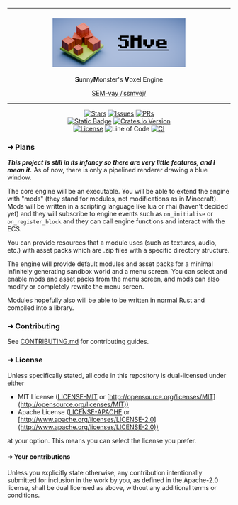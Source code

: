 ***

<h3 align="center" style="line-height: 1">
  <img alt="SMve" width="300" src="./images/title_logo.png">
</h3>

<p align="center"><strong>S</strong>unny<strong>M</strong>onster's <strong>V</strong>oxel <strong>E</strong>ngine</p>
<p align="center"><a href="http://ipa-reader.xyz/?text=%CB%88s%C9%9Bmvej">SEM-vay /ˈsɛmvej/</a></p>

***

<p align="center">
  <a href="https://github.com/smve-rs/smve/stargazers"><img src="https://img.shields.io/github/stars/smve-rs/smve?style=for-the-badge&amp;logo=starship&amp;logoColor=cdd6f4&amp;labelColor=313244&amp;color=f9e2af" alt="Stars"></a>
  <a href="https://github.com/smve-rs/smve/issues"><img src="https://img.shields.io/github/issues/smve-rs/smve?style=for-the-badge&amp;logo=gitbook&amp;logoColor=cdd6f4&amp;labelColor=313244&amp;color=f5c2e7" alt="Issues"></a>
  <a href="https://github.com/smve-rs/smve/pulls"><img src="https://img.shields.io/github/issues-pr/smve-rs/smve?style=for-the-badge&amp;logo=git&amp;logoColor=cdd6f4&amp;labelColor=313244&amp;color=fab387&amp;label=PRs" alt="PRs"></a>
  <br>
  <a href="https://github.com/smve-rs/smve"><img alt="Static Badge" src="https://img.shields.io/badge/github-smve--rs%2Fsmve-74c7ec?style=for-the-badge&logo=github&logoColor=cdd6f4&labelColor=313244"></a>
  <a href="https://crates.io/crates/smve"><img alt="Crates.io Version" src="https://img.shields.io/crates/v/smve?style=for-the-badge&logo=rust&logoColor=cdd6f4&labelColor=313244&color=f38ba8"></a>
  <br>
  <a href="https://github.com/smve-rs/smve#license"><img src="https://img.shields.io/badge/license-MIT%2FApache-b4befe.svg?style=for-the-badge&amp;labelColor=313244&amp;logo=googleforms&amp;logoColor=cdd6f4" alt="License"></a>
  <img src="https://img.shields.io/endpoint?url=https://gist.githubusercontent.com/ItsSunnyMonster/a488eb0391a5fc6a2918d13184cd0a26/raw/smve_loc.json" alt="Line of Code">
  <a href="https://github.com/smve-rs/smve/actions"><img src="https://img.shields.io/endpoint?url=https://gist.githubusercontent.com/ItsSunnyMonster/a488eb0391a5fc6a2918d13184cd0a26/raw/smve_ci.json" alt="CI"></a>
</p>

### ➜ Plans

***This project is still in its infancy so there are very little features, and I mean it.***
As of now, there is only a pipelined renderer drawing a blue window.

The core engine will be an executable. You will be able to extend the engine with "mods" (they stand for modules, not
modifications as in Minecraft). Mods will be written in a scripting language like lua or rhai (haven't decided yet) and
they will subscribe to engine events such as `on_initialise` or `on_register_block` and they can call engine functions
and interact with the ECS.

You can provide resources that a module uses (such as textures, audio, etc.) with asset packs which are .zip files with
a specific directory structure.

The engine will provide default modules and asset packs for a minimal infinitely generating sandbox world and a menu
screen. You can select and enable mods and asset packs from the menu screen, and mods can also modify or completely
rewrite the menu screen.

Modules hopefully also will be able to be written in normal Rust and compiled into a library.

### ➜ Contributing

See [CONTRIBUTING.md](https://github.com/smve-rs/smve/blob/master/CONTRIBUTING.md) for contributing guides.

### ➜ License

Unless specifically stated, all code in this repository is dual-licensed under either

* MIT License ([LICENSE-MIT](https://github.com/smve-rs/smve/blob/master/LICENSE-MIT)
  or [http://opensource.org/licenses/MIT](http://opensource.org/licenses/MIT))
* Apache License ([LICENSE-APACHE](https://github.com/smve-rs/smve/blob/master/LICENSE-APACHE)
  or [http://www.apache.org/licenses/LICENSE-2.0](http://www.apache.org/licenses/LICENSE-2.0))

at your option. This means you can select the license you prefer.

#### ➜ Your contributions

Unless you explicitly state otherwise, any contribution intentionally submitted for inclusion in the work by you, as
defined in the Apache-2.0 license, shall be dual licensed as above, without any additional terms or conditions.
